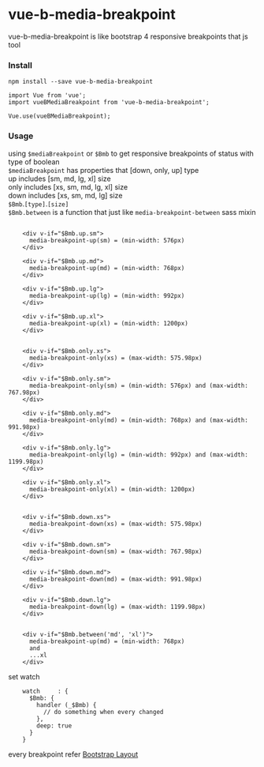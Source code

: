 # vue-b-media-breakpoint
vue-b-media-breakpoint is like bootstrap 4 responsive breakpoints that js tool

<h3>Install</h3>

```
npm install --save vue-b-media-breakpoint
```

```
import Vue from 'vue';
import vueBMediaBreakpoint from 'vue-b-media-breakpoint';

Vue.use(vueBMediaBreakpoint);
```

<h3>Usage</h3>

using `$mediaBreakpoint` or `$Bmb` to get responsive breakpoints of status with type of boolean  <br>
`$mediaBreakpoint` has properties that [down, only, up] type <br>
up includes [sm, md, lg, xl] size <br>
only includes [xs, sm, md, lg, xl] size <br>
down includes [xs, sm, md, lg] size <br>
`$Bmb`.`[type]`.`[size]` <br>
`$Bmb.between` is a function that just like `media-breakpoint-between` sass mixin
```vue

    <div v-if="$Bmb.up.sm">
      media-breakpoint-up(sm) = (min-width: 576px)
    </div>

    <div v-if="$Bmb.up.md">
      media-breakpoint-up(md) = (min-width: 768px)
    </div>

    <div v-if="$Bmb.up.lg">
      media-breakpoint-up(lg) = (min-width: 992px)
    </div>

    <div v-if="$Bmb.up.xl">
      media-breakpoint-up(xl) = (min-width: 1200px)
    </div>


    <div v-if="$Bmb.only.xs">
      media-breakpoint-only(xs) = (max-width: 575.98px)
    </div>

    <div v-if="$Bmb.only.sm">
      media-breakpoint-only(sm) = (min-width: 576px) and (max-width: 767.98px)
    </div>

    <div v-if="$Bmb.only.md">
      media-breakpoint-only(md) = (min-width: 768px) and (max-width: 991.98px)
    </div>

    <div v-if="$Bmb.only.lg">
      media-breakpoint-only(lg) = (min-width: 992px) and (max-width: 1199.98px)
    </div>

    <div v-if="$Bmb.only.xl">
      media-breakpoint-only(xl) = (min-width: 1200px)
    </div>


    <div v-if="$Bmb.down.xs">
      media-breakpoint-down(xs) = (max-width: 575.98px)
    </div>

    <div v-if="$Bmb.down.sm">
      media-breakpoint-down(sm) = (max-width: 767.98px)
    </div>

    <div v-if="$Bmb.down.md">
      media-breakpoint-down(md) = (max-width: 991.98px)
    </div>

    <div v-if="$Bmb.down.lg">
      media-breakpoint-down(lg) = (max-width: 1199.98px)
    </div>


    <div v-if="$Bmb.between('md', 'xl')">
      media-breakpoint-up(md) = (min-width: 768px)
      and
      ...xl
    </div>
```
set watch
```vue
    watch     : {
      $Bmb: {
        handler (_$Bmb) {
          // do something when every changed
        },
        deep: true
      }
    }
```

every breakpoint refer [Bootstrap Layout](https://getbootstrap.com/docs/4.0/layout/overview/)
